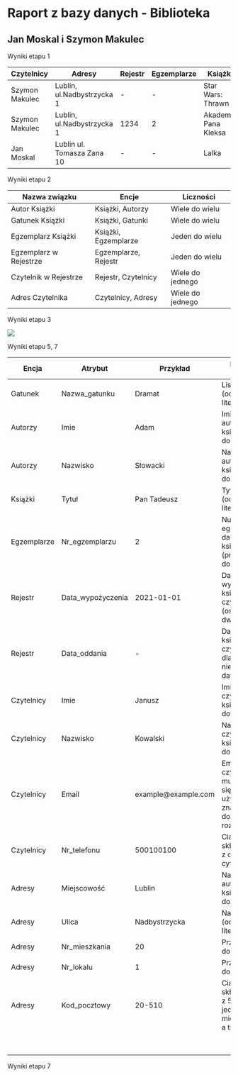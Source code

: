 # Raport z bazy danych - Biblioteka

## Jan Moskal i Szymon Makulec

Wyniki etapu 1

| Czytelnicy     | Adresy                     | Rejestr | Egzemplarze | Książki              | Gatunki             | Autorzy       |
|-----------|-----------|-----------|-----------|-----------|-----------|-----------|
| Szymon Makulec | Lublin, ul.Nadbystrzycka 1 | \-      | \-          | Star Wars: Thrawn    | Science Fiction     | Timothy Zahn  |
| Szymon Makulec | Lublin, ul.Nadbystrzycka 1 | 1234    | 2           | Akademia Pana Kleksa | Przygodowa, Fantasy | Jan Brzechwa  |
| Jan Moskal     | Lublin ul. Tomasza Zana 10 | \-      | \-          | Lalka                | Powieść             | Bolesław Prus |

Wyniki etapu 2

| Nazwa związku          | Encje                | Liczności        |
|------------------------|----------------------|------------------|
| Autor Książki          | Książki, Autorzy     | Wiele do wielu   |
| Gatunek Książki        | Książki, Gatunki     | Wiele do wielu   |
| Egzemplarz Książki     | Książki, Egzemplarze | Jeden do wielu   |
| Egzemplarz w Rejestrze | Egzemplarze, Rejestr | Jeden do wielu   |
| Czytelnik w Rejestrze  | Rejestr, Czytelnicy  | Wiele do jednego |
| Adres Czytelnika       | Czytelnicy, Adresy   | Wiele do jednego |

Wyniki etapu 3

![](judge%20not%20and%20you%20will%20not%20be%20judged.png)

Wyniki etapu 5, 7

| Encja       | Atrybut           | Przykład             | Dziedzina atrybutu                                                                               |
|-----------------|-----------------|------------------|--------------------|
| Gatunek     | Nazwa_gatunku     | Dramat               | Lista gatunków (od 4 do 60 liter)                                                                |
| Autorzy     | Imie              | Adam                 | Imiona autorów książek (od 2 do 30 liter)                                                        |
| Autorzy     | Nazwisko          | Słowacki             | Nazwiska autorów książek (od 3 do 40 liter)                                                      |
| Książki     | Tytuł             | Pan Tadeusz          | Tytuły książek (od 2 do 100 liter)                                                               |
| Egzemplarze | Nr_egzemplarzu    | 2                    | Numery egzemplarzy danych książek (przedział od 1 do 100)                                        |
| Rejestr     | Data_wypożyczenia | 2021-01-01           | Data wypożyczenia książki przez czytelnika (osiem cyfr i dwie - )                                |
| Rejestr     | Data_oddania      | \-                   | Data oddania książki przez czytelnika, - dla nieokreślonych dat                                  |
| Czytelnicy  | Imie              | Janusz               | Imiona czytelników książek (od 2 do 30 liter)                                                    |
| Czytelnicy  | Nazwisko          | Kowalski             | Nazwiska czytelników książek (od 3 do 40 liter)                                                  |
| Czytelnicy  | Email             | example\@example.com | Email czytelnika, musi składać się z nazwy użytkownika, znaku @, oraz domeny i jej rozszerzenia  |
| Czytelnicy  | Nr_telefonu       | 500100100            | Ciąg składający się z dokładnie 9 cyfr                                                           |
| Adresy      | Miejscowość       | Lublin               | Nazwiska autorów książek (od 3 do 40 liter)                                                      |
| Adresy      | Ulica             | Nadbystrzycka        | Nazwa ulicy (od 2 do 60 liter)                                                                   |
| Adresy      | Nr_mieszkania     | 20                   | Przedział od 1 do 1000                                                                           |
| Adresy      | Nr_lokalu         | 1                    | Przedział od 1 do 300                                                                            |
| Adresy      | Kod_pocztowy      | 20-510               | Ciąg składający się z 5 cyfr i jednego - między drugą, a trzecią literą                          |
|             |                   |                      |                                                                                                  |
|             |                   |                      |                                                                                                  |
|             |                   |                      |                                                                                                  |
|             |                   |                      |                                                                                                  |
|             |                   |                      |                                                                                                  |
|             |                   |                      |                                                                                                  |
|             |                   |                      |                                                                                                  |
|             |                   |                      |                                                                                                  |

Wyniki etapu 7
